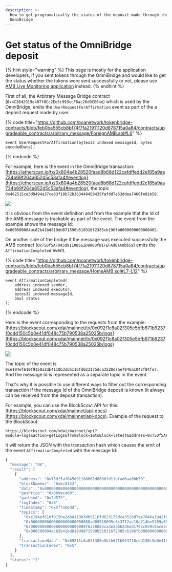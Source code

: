 ```yaml
---
description: >-
  How to get programatically the status of the deposit made through the
  OmniBridge
---
```


# Get status of the OmniBridge deposit

{% hint style="warning" %}
This page is mostly for the application developers, if you sent tokens through the OmniBridge and would like to get the status whether the tokens were sent successfully or not, please use [AMB Live Monitoring application](https://docs.tokenbridge.net/about-tokenbridge/components/amb-live-monitoring-application) instead.
{% endhint %}

First of all, the Arbitrary Message Bridge contract (`0x4C36d2919e407f0Cc2Ee3c993ccF8ac26d9CE64e`) which is used by the OmniBridge, emits the `UserRequestForAffirmation` event as part of the a deposit request made by user.

{% code title="https://github.com/poanetwork/tokenbridge-contracts/blob/feb0ba555cb8bf74f7fa21911120d878715a0a84/contracts/upgradeable_contracts/arbitrary_message/ForeignAMB.sol#L6" %}
```
event UserRequestForAffirmation(bytes32 indexed messageId, bytes encodedData);
```
{% endcode %}

For example, here is the event in the OmniBridge transaction: [https://etherscan.io/tx/0x804a4b28520faad8b68d122cafdffedd2e185a9aa734b69f264a652d5c53afa4#eventlog](https://etherscan.io/tx/0x804a4b28520faad8b68d122cafdffedd2e185a9aa734b69f264a652d5c53afa4#eventlog), the topic `0x482515ce3d9494a37ce83f18b72b363449458435fafdd7a53ddea7460fe01b58`.

![](</img/specs/bridges/image-89.png>)

It is obvious from the event definition and from the example that the Id of the AMB message is trackable as part of the event. The event from the example shows the message Id: `0x000500004ac82b41bd819dd871590b510316f2385cb196fb0000000000000402`.

On another side of the bridge if the message was executed successfully the AMB contract (`0x75Df5AF045d91108662D8080fD1FEFAd6aA0bb59`) emits the `AffirmationCompleted` event.

{% code title="https://github.com/poanetwork/tokenbridge-contracts/blob/feb0ba555cb8bf74f7fa21911120d878715a0a84/contracts/upgradeable_contracts/arbitrary_message/HomeAMB.sol#L7-L12" %}
```
event AffirmationCompleted(
    address indexed sender,
    address indexed executor,
    bytes32 indexed messageId,
    bool status
);
```
{% endcode %}

Here is the event corresponding to the requests from the example: [https://blockscout.com/xdai/mainnet/tx/0x092f1c8a02f305e5bfb671b923710cdd150c5b0e41df048c75b790538a25025b/logs](https://blockscout.com/xdai/mainnet/tx/0x092f1c8a02f305e5bfb671b923710cdd150c5b0e41df048c75b790538a25025b/logs)

![](</img/specs/bridges/image-90.png>)

The topic of the event is `0xe194ef610f9150a2db4110b3db5116fd623175dca3528d7ae7046a1042f84fe7`. And the message Id is represented as a separate topic in the event.

That's why it is possible to use different ways to filter out the corresponding transaction if the message Id of the OmniBridge deposit is known (it always can be received from the deposit transaction).

For example, you can use the BlockScout API for this: [https://blockscout.com/xdai/mainnet/api-docs](https://blockscout.com/xdai/mainnet/api-docs). Example of the request to the BlockScout:

```
https://blockscout.com/xdai/mainnet/api?module=logs&action=getLogs&fromBlock=1&toBlock=latest&address=0x75Df5AF045d91108662D8080fD1FEFAd6aA0bb59&topic0=0xe194ef610f9150a2db4110b3db5116fd623175dca3528d7ae7046a1042f84fe7&topic3=0x000500004ac82b41bd819dd871590b510316f2385cb196fb0000000000000402&topic0_3_opr=and
```

It will return the JSON with the transaction hash which causes the emit of the event `AffirmationCompleted` with the message Id:

```javascript
{
  "message": "OK",
  "result": [
    {
      "address": "0x75df5af045d91108662d8080fd1fefad6aa0bb59",
      "blockNumber": "0xbc8133",
      "data": "0x0000000000000000000000000000000000000000000000000000000000000001",
      "gasPrice": "0x3b9aca00",
      "gasUsed": "0x2d572",
      "logIndex": "0x8",
      "timeStamp": "0x5f7ab6dd",
      "topics": [
        "0xe194ef610f9150a2db4110b3db5116fd623175dca3528d7ae7046a1042f84fe7",
        "0x00000000000000000000000088ad09518695c6c3712ac10a214be5109a655671",
        "0x000000000000000000000000f6a78083ca3e2a662d6dd1703c939c8ace2e268d",
        "0x000500004ac82b41bd819dd871590b510316f2385cb196fb0000000000000402"
      ],
      "transactionHash": "0x092f1c8a02f305e5bfb671b923710cdd150c5b0e41df048c75b790538a25025b",
      "transactionIndex": "0x5"
    }
  ],
  "status": "1"
}
```
